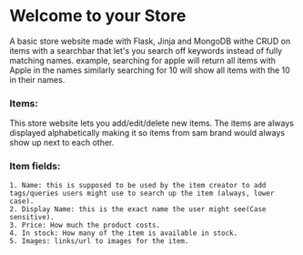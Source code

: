 # Welcome to your Store

A basic store website made with Flask, Jinja and MongoDB withe CRUD on items with a searchbar that let's you search off keywords instead of fully matching names.
example, searching for apple will return all items with Apple in the names similarly searching for 10 will show all items with the 10 in their names.

### Items:
This store website lets you add/edit/delete new items. The items are always displayed alphabetically making it so items from sam brand would always show up next to each other.

### Item fields:
    1. Name: this is supposed to be used by the item creator to add tags/queries users might use to search up the item (always, lower case).  
    2. Display Name: this is the exact name the user might see(Case sensitive).  
    3. Price: How much the product costs.  
    4. In stock: How many of the item is available in stock.  
    5. Images: links/url to images for the item.  


